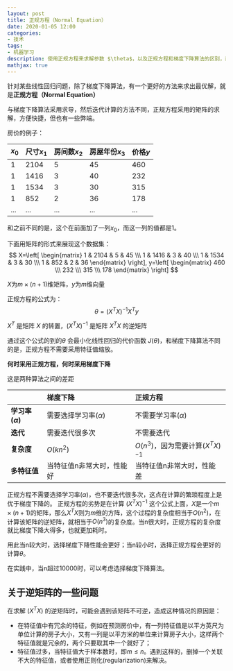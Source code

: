 ```yaml
---
layout: post
title: 正规方程（Normal Equation）
date: 2020-01-05 12:00
categories:
- 技术
tags:
- 机器学习
description: 使用正规方程来求解参数 $\theta$，以及正规方程和梯度下降算法的区别，两种算法在何时使用。
mathjax: true
---
```


针对某些线性回归问题，除了梯度下降算法，有一个更好的方法来求出最优解，就是**正规方程（Normal Equation）**

与梯度下降算法采用求导，然后迭代计算的方法不同，正规方程采用的矩阵的求解，方便快捷，但也有一些弊端。

房价的例子：

|$x_0$|尺寸$x_1$ | 房间数$x_2$ | 房屋年份$x_3$ | 价格$y$|
|:--| :--| :-- | :-- | :-- |
|1|2104 | 5 | 45 | 460|
|1|1416 | 3 | 40 | 232|
|1|1534 | 3 | 30 | 315|
|1|852  | 2 | 36 | 178|
|...|...  | ...| ...| ...|

和之前不同的是，这个在前面加了一列$x_0$，而这一列的值都是1。

下面用矩阵的形式来展现这个数据集：
$$ X=\left[ \begin{matrix} 1 & 2104 & 5 & 45 \\\ 1 & 1416 & 3 & 40 \\\ 1 & 1534 & 3 & 30 \\\ 1 & 852 & 2 & 36 \end{matrix} \right], y=\left[ \begin{matrix} 460 \\\ 232 \\\ 315 \\\ 178 \end{matrix} \right] $$

$X$为$m \times (n+1)$维矩阵，$y$为$m$维向量

正规方程的公式为：
$$ \theta=(X^TX)^{-1}X^Ty $$

$X^T$ 是矩阵 $X$ 的转置，$(X^TX)^{-1}$ 是矩阵 $X^TX$ 的逆矩阵

通过这个公式的到的$\theta$ 会最小化线性回归的代价函数 $J(\theta)$，和梯度下降算法不同的是，正规方程不需要采用特征值缩放。

**何时采用正规方程，何时采用梯度下降**

这是两种算法之间的差距

||梯度下降|正规方程 |
|:--|:--| :--|
|**学习率($\alpha$)**|需要选择学习率($\alpha$)  | 不需要学习率($\alpha$) |
|**迭代**|需要迭代很多次|不需要迭代 |
|**复杂度**|$O(kn^2)$|$O(n^3)$，因为需要计算$(X^TX)^{-1}$|
|**多特征值**|当特征值n非常大时，性能好|当特征值n非常大时，性能差|

正规方程不需要选择学习率($\alpha$)，也不要迭代很多次，这点在计算的繁琐程度上是优于梯度下降的。
正规方程的劣势是在计算 $(X^TX)^{-1}$ 这个公式上面，$X$是一个$m \times (n+1)$的矩阵，那么$X^TX$则为$m$维的方阵，这个过程的复杂度相当于$O(n^2)$，在计算该矩阵的逆矩阵，就相当于$O(n^3)$的复杂度。当n很大时，正规方程的复杂度就比梯度下降大得多，也就更加耗时。

用此当n较大时，选择梯度下降性能会更好；当n较小时，选择正规方程会更好的计算$\theta$。

在实践中，当n超过10000时，可以考虑选择梯度下降算法。


## 关于逆矩阵的一些问题

在求解 $(X^TX)$ 的逆矩阵时，可能会遇到该矩阵不可逆，造成这种情况的原因是：
- 在特征值中有冗余的特征，例如在预测房价中，有一列特征值是以平方英尺为单位计算的房子大小，又有一列是以平方米的单位来计算房子大小，这样两个特征值就是冗余的，两个只要取其中一个就好了；
- 特征值过多，当特征值大于样本数时，即$m\leq n$。遇到这样的，删掉一个关联不大的特征值，或者使用正则化(regularization)来解决。


